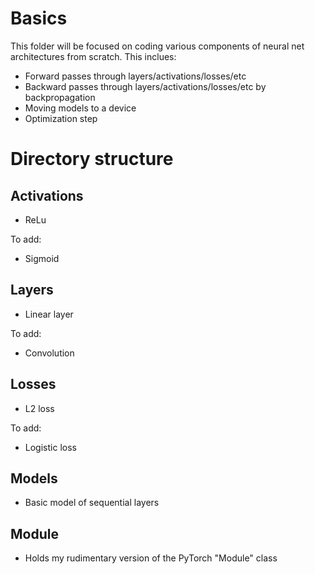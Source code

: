 # Basics

This folder will be focused on coding various components of neural net architectures from scratch. This inclues:

- Forward passes through layers/activations/losses/etc
- Backward passes through layers/activations/losses/etc by backpropagation
- Moving models to a device
- Optimization step

# Directory structure

## Activations

- ReLu

To add:
- Sigmoid


## Layers

- Linear layer

To add:
- Convolution

## Losses

- L2 loss

To add:
- Logistic loss

## Models

- Basic model of sequential layers

## Module

- Holds my rudimentary version of the PyTorch "Module" class
